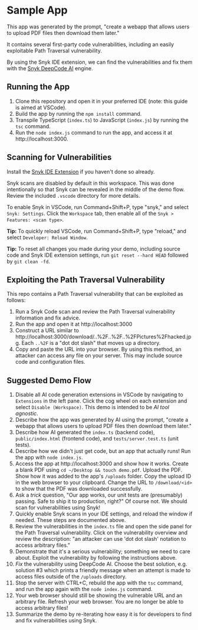 # Sample App

This app was generated by the prompt, "create a webapp that allows users to upload PDF files then download them later."

It contains several first-party code vulnerabilities, including an easily exploitable Path Traversal vulnerability.

By using the Snyk IDE extension, we can find the vulnerabilities and fix them with the [Snyk DeepCode AI](https://snyk.io/platform/deepcode-ai/) engine.

## Running the App

1. Clone this repository and open it in your preferred IDE (note: this guide is aimed at VSCode).
2. Build the app by running the `npm install` command.
3. Transpile TypeScript (`index.ts`) to JavaScript (`index.js`) by running the `tsc` command.
4. Run the `node index.js` command to run the app, and access it at http://localhost:3000.

## Scanning for Vulnerabilities

Install the [Snyk IDE Extension](https://docs.snyk.io/scm-ide-and-ci-cd-integrations/snyk-ide-plugins-and-extensions) if you haven't done so already.

Snyk scans are disabled by default in this workspace. This was done intentionally so that Snyk can be revealed in the middle of the demo flow. Review the included `.vscode` directory for more details.

To enable Snyk in VSCode, run Command+Shift+P, type "snyk," and select `Snyk: Settings`. Click the `Workspace` tab, then enable all of the `Snyk > Features: <scan type>`.

**Tip:** To quickly reload VSCode, run Command+Shift+P, type "reload," and select `Developer: Reload Window`.

**Tip:** To reset all changes you made during your demo, including source code and Snyk IDE extension settings, run `git reset --hard HEAD` followed by `git clean -fd`.

## Exploiting the Path Traversal Vulnerability

This repo contains a Path Traversal vulnerability that can be exploited as follows:

1. Run a Snyk Code scan and review the Path Traversal vulnerability information and fix advice.
2. Run the app and open it at http://localhost:3000
3. Construct a URL similar to http://localhost:3000/download/..%2F..%2F..%2FPictures%2Fhacked.jpg. Each `..%2F` is a "dot dot slash" that moves up a directory.
4. Copy and paste the URL into your browser. By using this method, an attacker can access any file on your server. This may include source code and configuration files.

## Suggested Demo Flow

1. Disable all AI code generation extensions in VSCode by navigating to `Extensions` in the left pane. Click the cog wheel on each extension and select `Disable (Workspace)`. This demo is intended to be *AI tool agnostic*.
2. Describe how the app was generated by AI using the prompt, "create a webapp that allows users to upload PDF files then download them later."
3. Describe how AI generated the `index.ts` (backend code), `public/index.html` (frontend code), and `tests/server.test.ts` (unit tests).
4. Describe how we didn't just get code, but an app that actually runs! Run the app with `node index.js`.
5. Access the app at http://localhost:3000 and show how it works. Create a blank PDF using `cd ~/Desktop && touch demo.pdf`. Upload the PDF. Show how it was added to the app's `/uploads` folder. Copy the upload ID in the web browser to your clipboard. Change the URL to `/download/<id>` to show that the PDF was downloaded successfully.
6. Ask a *trick* question, "Our app works, our unit tests are (presumably) passing. Safe to ship it to production, right?" Of course not. We should scan for vulnerabilities using Snyk!
7. Quickly enable Snyk scans in your IDE settings, and reload the window if needed. These steps are documented above.
8. Review the vulnerabilities in the `index.ts` file and open the side panel for the Path Traversal vulnerability. Click on the vulnerability overview and review the description: "an attacker can use 'dot dot slash' notation to access arbitrary files."
9. Demonstrate that it's a serious vulnerability; something we need to care about. Exploit the vulnerability by following the instructions above.
10. *Fix* the vulnerability using DeepCode AI. Choose the best solution, e.g. solution #3 which prints a friendly message when an attempt is made to access files outside of the `/uploads` directory.
11. Stop the server with CTRL+C, rebuild the app with the `tsc` command, and run the app again with the `node index.js` command.
12. Your web browser should still be showing the vulnerable URL and an arbitrary file. Refresh your web browser. You are no longer be able to access arbitrary files!
13. Summarize the demo by re-iterating how easy it is for developers to find and fix vulnerabilities using Snyk.
